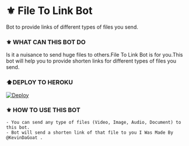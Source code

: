 # ⚜️ File To Link Bot
Bot to provide links of different types of files you send.
### ⚜️ WHAT CAN THIS BOT DO
Is it a nuisance to send huge files to others.File To Link Bot is for you.This bot will help you to provide shorten links for different types of files you send.
### ⬆️DEPLOY TO HEROKU

[![Deploy](https://www.herokucdn.com/deploy/button.svg)](https://heroku.com/deploy?template=https://github.com/iamsan223/FileToLink)

### ⚜️ HOW TO USE THIS BOT

```
- You can send any type of files (Video, Image, Audio, Document) to this bot.
- Bot will send a shorten link of that file to you I Was Made By @KevinDaGoat .
```

